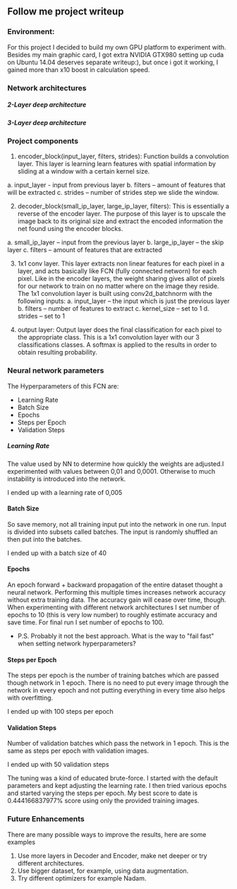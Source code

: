 ## Follow me project writeup

### Environment:

For this project I decided to build my own GPU platform to experiment with.
Besides my main graphic card, I got extra NVIDIA GTX980 
setting up cuda on Ubuntu 14.04 deserves separate writeup:), but once i got it working, I gained 
more than x10 boost in calculation speed.

### Network architectures


##### 2-Layer deep architecture

##### 3-Layer deep architecture



### Project components

1. encoder_block(input_layer, filters, strides):
Function builds a convolution layer. This layer is learning learn features with spatial
information by sliding at a window with a certain kernel size. 

a. input_layer - input from previous layer 
b. filters – amount of features that will be extracted 
c. strides – number of strides step we slide the window.

2. decoder_block(small_ip_layer, large_ip_layer, filters):
This is essentially a reverse of the encoder layer. The purpose of this layer is to
upscale the image back to its original size and extract the encoded information the net found
using the encoder blocks. 

a. small_ip_layer – input from the previous layer
b. large_ip_layer – the skip layer
c. filters – amount of features that are extracted


3. 1x1 conv layer. 
This layer extracts non linear features for each pixel in a
layer, and acts basically like FCN (fully connected networn) for each pixel. Like in the encoder layers, the weight
sharing gives allot of pixels for our network to train on no matter where on the image
they reside. The 1x1 convolution layer is built using conv2d_batchnorm with the following
inputs:
    a. input_layer – the input which is just the previous layer
    b. filters – number of features to extract
    c. kernel_size – set to 1
    d. strides – set to 1

4. output layer:
Output layer does the final classification for each pixel to the appropriate class. This is a 1x1
convolution layer with our 3 classifications classes. A softmax is applied to the results in
order to obtain resulting probability.


### Neural network parameters

The Hyperparameters of this FCN are:

* Learning Rate
* Batch Size
* Epochs
* Steps per Epoch
* Validation Steps

##### Learning Rate

The value used by NN to determine how quickly the weights are adjusted.I experimented with values between 0,01 and 0,0001. Otherwise to much instability is introduced into the network.

I ended up with a learning rate of 0,005

#### Batch Size

So save memory, not all training input put into the network in one run. Input is divided into subsets called batches. The input is randomly shuffled an then put into the batches.

I ended up with a batch size of 40

#### Epochs

An epoch forward + backward propagation of the entire dataset thought a neural network. Performing this multiple times increases network accuracy without extra training data. The accuracy gain will cease over time, though.
When experimenting with different network architectures I set number of epochs to 10 (this is very low number)  to roughly estimate accuracy and save time. For final run I set number of epochs to 100.
* P.S. Probably it not the best approach. What is the way to "fail fast" when setting network hyperparameters?

#### Steps per Epoch

The steps per epoch is the number of training batches which are passed though network in 1 epoch. There is no need to put every image through the network in every epoch and not putting everything in every time also helps with overfitting.

I ended up with 100 steps per epoch

#### Validation Steps

Number of validation batches which pass the network in 1 epoch. This is the same as steps per epoch with validation images.

I ended up with 50 validation steps

The tuning was a kind of educated brute-force. I started with the default parameters and kept adjusting the learning rate. I then tried various epochs and started varying the steps per epoch. My best score to date is 0.444166837977% score using only the provided training images.


### Future Enhancements

There are many possible ways to improve the results, here are some examples

1. Use more layers in Decoder and Encoder, make net deeper or try different architectures.
2. Use bigger dataset, for example, using data augmentation.
3. Try different optimizers for example Nadam.
